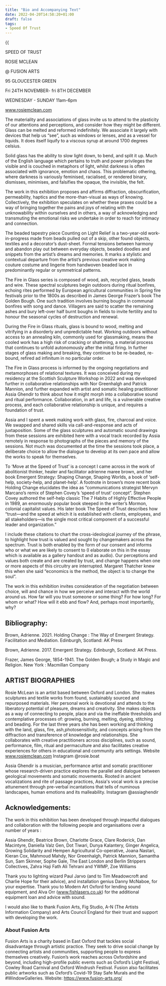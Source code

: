 ```yaml
---
title: "Bio and Accompanying Text"
date: 2022-04-20T14:58:20+01:00
draft: false
tags:
- Speed Of Trust
---
```





{{<audio src="speedoftrust/audio/Both.mp3">}}


SPEED OF TRUST

ROSIE MCLEAN

@ FUSION ARTS

95 GLOUCESTER GREEN

Fri 24TH NOVEMBER- fri 8TH DECEMBER

WEDNESDAY - SUNDAY 11am-6pm

www.rosiemclean.com


The materiality and associations of glass invite us to attend to the plasticity of our attentions and perceptions, and consider how they might be different. Glass can be melted and reformed indefinitely. We associate it largely with devices that help us “see”, such as windows or lenses, and as a vessel for liquids. It does itself liquify to a viscous syrup at around 1700 degrees celsius.


Solid glass has the ability to slow light down, to bend, and split it up. Much of the English language which pertains to truth and power privileges the visible and is couched in metaphors of light, whilst darkness is often associated with ignorance, emotion and chaos. This problematic othering, where darkness is variously feminised, racialised, or rendered binary, dismisses, minimises, and falsifies the opaque, the invisible, the felt.

The work in this exhibition proposes and affirms diffraction, obscurification, permeability, haptics and the more-than-visual as ways of knowing. Collectively, the exhibition speculates on whether these praxes could be a way of bringing together the pains and joys of relating with the unknowability within ourselves and in others, a way of acknowledging and transmuting the emotional risks we undertake in order to reach for intimacy and connection.

The beaded tapestry piece Counting on Light Relief is a two-year-old work-in-progress made from beads pulled out of a skip, other found objects, textiles and a decorator’s dust-sheet. 
Formal tensions between harmony and abandon play out between everyday objects, beaded doodles and snippets from the artist’s dreams and memories. It marks a stylistic and contextual departure from the artist’s previous creative work making couture costume and lingerie from handwoven beaded lace in predominantly regular or symmetrical patterns.

The Fire in Glass series is composed of wood, ash, recycled glass, beads and wire. These spectral sculptures begin outdoors during ritual bonfires, echoing rites performed by European agricultural communities in Spring fire festivals prior to the 1800s as described in James George Frazer’s book The Golden Bough. One such tradition involves burning boughs in communal bonfires with song and dance. Villagers are said to scatter the remaining ashes and bury left-over half burnt boughs in fields to invite fertility and to honour the seasonal cycles of destruction and renewal.

During the Fire in Glass rituals, glass is bound to wood, melting and vitrifying in a disorderly and unpredictable heat. Working outdoors without access to an annealing kiln, commonly used for glassmaking, means the cooled work has a high risk of cracking or shattering, a material process that continues to unfold autonomously after the initial firing. In further stages of glass making and breaking, they continue to be re-beaded, re-bound, refired ad infinitum in no particular order.

The Fire in Glass process is informed by the ongoing negotiations and metamorphoses of relational textures. It was conceived during my residency at the Scottish Sculpture Workshop in 2022 and was developed further in collaborative relationships with Nor Greenhalgh and Patrick Mannion, and further expanded with artist and somatic healing practitioner Assia Ghendir to think about how it might morph into a collaborative sound and ritual performance. Collaboration, in art and life, is a vulnerable creative process, and each collaborative relationship is unique, and requires a foundation of trust. 

Assia and I spent a week making work with glass, fire, charcoal and voice. We swapped and shared skills via call-and-response and acts of juxtaposition. Some of the glass sculptures and automatic sound drawings from these sessions are exhibited here with a vocal track recorded by Assia remotely in response to photographs of the pieces and memory of the sessions. Not much was documented at the time the sessions took place, a deliberate choice to allow the dialogue to develop at its own pace and allow the works to speak for themselves.

To ‘Move at the Speed of Trust’ is a concept I came across in the work of abolitionist thinker, healer and facilitator adrienne maree brown, and her book Emergent Strategy: Shaping Change, Shaping Worlds, a book of ‘self-help, society-help, and planet-help’. A footnote in brown’s more recent book Holding Change elucidates the idea as “communications strategist Mervyn Marcano’s remix of Stephen Covey’s ‘speed of trust’ concept”. Stephen Covey authored the self-help classic The 7 Habits of Highly Effective People in 1989, an enormously popular book steeped in the writer’s Mormon, colonial capitalist values. His later book The Speed of Trust describes how “trust—and the speed at which it is established with clients, employees, and all stakeholders—is the single most critical component of a successful leader and organization.” 

I include these citations to chart the cross-ideological journey of the phrase, to highlight how trust is valued and sought by changemakers across the spectrum. Trust is both enabled by the form of our consent and informs who or what we are likely to consent to (I elaborate on this in the essay which is available as a gallery handout and as audio). Our perceptions and values both create and are created by trust, and change happens when one or more aspects of this circuitry are interrupted. Margaret Thatcher knew this when she said “economics is the method, the object is to change the soul”.

The work in this exhibition invites consideration of the negotiation between choice, will and chance in how we perceive and interact with the world around us. How far will you trust someone or some thing? For how long? For whom or what? How will it ebb and flow? And, perhaps most importantly, why? 

## Bibliography:

Brown, Adrienne. 2021. Holding Change : The Way of Emergent Strategy. Facilitation and Mediation. Edinburgh, Scotland: AK Press

Brown, Adrienne. 2017. Emergent Strategy. Edinburgh, Scotland: AK Press.

Frazer, James George, 1854-1941. The Golden Bough; a Study in Magic and Religion. New York : Macmillan Company



## ARTIST BIOGRAPHIES

Rosie McLean is an artist based between Oxford and London. She makes sculptures and textile works from found, sustainably sourced and repurposed materials. 
Her personal work is devotional and attends to the liberatory potential of pleasure, dreams and creativity. She makes objects as a way of connecting to people, place and via the ineffable thresholds and contemplative processes of: growing, burning, melting, dyeing, stitching and beading. 
For the last three years she has been working and thinking with the land, glass, fire, ash,photosensitivity, and concepts arising from the diffraction and transference of knowledge and relationships.
She collaborates with creative practitioners across disciplines, such as sound, performance, film, ritual and permaculture and also facilitates creative experiences for others in educational and community arts settings.
Website www.rosiemclean.com
Instagram @rosie.boat 

Assia Ghendir is a musician, performance artist and somatic practitioner whose research-driven practice explores the parallel and dialogue between geological movements and somatic movements. Rooted in ancient vocalizations and rite of passage practices, Assia's vocal work is a precise attunement through pre-verbal incantations that tells of numinous landscapes, human emotions and its malleability.
Instagram @assiaghendir



## Acknowledgements:

The work in this exhibition has been developed through impactful dialogues and collaboration with the following people and organisations over a number of years : 

Assia Ghendir, Beatrice Brown, Charlotte Grace, Clare Roderick, Dan Macintyre, Daniella Valz Gen, Dot Tiwari, Dunya Kalantery, Ginger Angelica, Growing Solidarity and Hempen Agricultural Co-operative, Joana Nastari, Kieran Cox, Mahmoud Mahdy, Nor Greenhalgh, Patrick Mannion, Samantha Sun, Sam Skinner, Sophe Gale, The East London and Berlin Strippers Collectives, Zahra Haji Fath Ali Tehrani and YWMP, Zoe Williams

Thank you to lighting wizard Paul Jarvo (and to Tim Meadowcroft and Charlie Hope for their advice), and installation genius Danny McNaboe, for your expertise. Thank you to Modern Art Oxford for lending sound equipment, and Alva Orr (www.fishlasers.co.uk) for the additional equipment loan and advice with sound.

I would also like to thank Fusion Arts, Fig Studio, A-N (The Artists Information Company) and Arts Council England for their trust and support with developing the work.

### About Fusion Arts
Fusion Arts is a charity based in East Oxford that tackles social disadvantage through artistic practice. They seek to drive social change by connecting artists and communities, supporting people to express themselves creatively.
Fusion’s work reaches across Oxfordshire and beyond, including high-profile public events such as Oxford’s Light Festival, Cowley Road Carnival and Oxford Windrush Festival. Fusion also facilitates public artworks such as Oxford’s Covid-19 Stay Safe Murals and the #WindowGalleries.
Website: https://www.fusion-arts.org/





